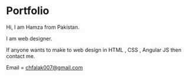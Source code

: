 # Portfolio
Hi, 
I am Hamza from Pakistan.

I am web designer.

If anyone wants to make to web design in HTML , CSS , Angular JS then contact me.

Email = chfalak007@gmail.com
